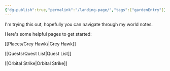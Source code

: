 ```yaml
---
{"dg-publish":true,"permalink":"/landing-page/","tags":["gardenEntry"]}
---
```


I'm trying this out, hopefully you can navigate through my world notes.  

Here's some helpful pages to get started:
<div style="page-break-after: always;"></div>
[[Places/Grey Hawk\|Grey Hawk]]

[[Quests/Quest List\|Quest List]]

[[Orbital Strike\|Orbital Strike]]